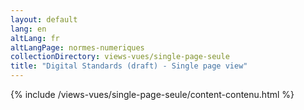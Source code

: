 ```yaml
---
layout: default
lang: en
altLang: fr
altLangPage: normes-numeriques
collectionDirectory: views-vues/single-page-seule
title: "Digital Standards (draft) - Single page view"
---
```

{% include /views-vues/single-page-seule/content-contenu.html %}
